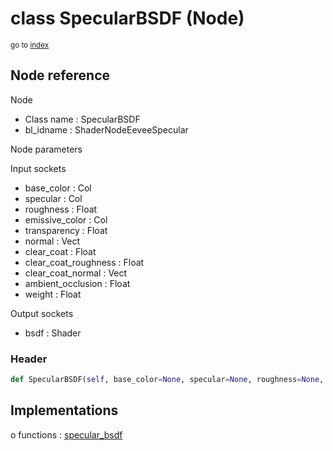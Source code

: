 # class SpecularBSDF (Node)

<sub>go to [index](/docs/index.md)</sub>

## Node reference

Node
 - Class name : SpecularBSDF
 - bl_idname : ShaderNodeEeveeSpecular

Node parameters

Input sockets
 - base_color : Col
 - specular : Col
 - roughness : Float
 - emissive_color : Col
 - transparency : Float
 - normal : Vect
 - clear_coat : Float
 - clear_coat_roughness : Float
 - clear_coat_normal : Vect
 - ambient_occlusion : Float
 - weight : Float

Output sockets
 - bsdf : Shader

### Header

``` python
def SpecularBSDF(self, base_color=None, specular=None, roughness=None, emissive_color=None, transparency=None, normal=None, clear_coat=None, clear_coat_roughness=None, clear_coat_normal=None, ambient_occlusion=None, node_label=None, node_color=None):
```

## Implementations

o functions : [specular_bsdf](/docs/Shader_classes/specular_bsdf.md)

